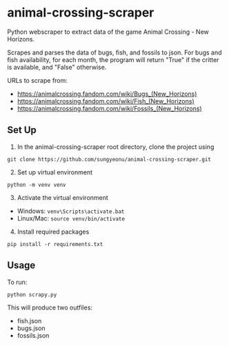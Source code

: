 # animal-crossing-scraper
Python webscraper to extract data of the game Animal Crossing - New Horizons.

Scrapes and parses the data of bugs, fish, and fossils to json.
For bugs and fish availability, for each month, the program will return "True" if the critter is available, and "False" otherwise.

URLs to scrape from: 
- https://animalcrossing.fandom.com/wiki/Bugs_(New_Horizons)
- https://animalcrossing.fandom.com/wiki/Fish_(New_Horizons)
- https://animalcrossing.fandom.com/wiki/Fossils_(New_Horizons)

## Set Up
1. In the animal-crossing-scraper root directory, clone the project using 
```
git clone https://github.com/sungyeonu/animal-crossing-scraper.git
```

2. Set up virtual environment
```
python -m venv venv
```

3. Activate the virtual environment
- Windows: `venv\Scripts\activate.bat`
- Linux/Mac: `source venv/bin/activate`

4. Install required packages
```
pip install -r requirements.txt
```

## Usage
To run:
```
python scrapy.py
```

This will produce two outfiles: 
- fish.json
- bugs.json 
- fossils.json
